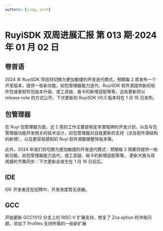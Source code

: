 ```yaml
---
authors: [jing, arch]
---
```


# RuyiSDK 双周进展汇报 第 013 期·2024 年 01 月 02 日

## 卷首语

2024 年 RuyiSDK 项目将切换为更加敏捷的开发迭代模式，预期每 2 周发布一个开发版本，提供一些新功能，如包管理器能力迭代、RuyiSDK 软件源提供新的软件包或者软件包版本升级、或工具链、板卡的新增适配等等，这些更新将以 release note 的方式公开。下次更新的 RuyiSDK V0.3 版本将在 1 月 16 日发布。

## 包管理器

在 Ruyi 包管理器方面，近 2 周的工作主要是制定本里程碑的开发计划，以及与包管理器功能开发相关的技术设计，如包管理器对自我更新的支持（涉及软件源结构的新增），以及更容易感知的 Ruyi 软件源数据整体版本等。

此外，2024 年我们将切换为更加敏捷的开发迭代模式：预期每 2 周都将提供一些新功能，如包管理器能力迭代，或工具链、板卡的新增适配等等。
更新大致与双周报的节奏同步：下次更新会发生在 1 月 16 日前后。

## IDE

IDE 开发者还在招聘中，开发进度暂无进展。

## GCC

开始更新 GCC11/12 分支上的 RISC-V 扩展支持，修复了 Zca option 的冲突问题，添加了 Profiles 支持所需的一些新扩展
